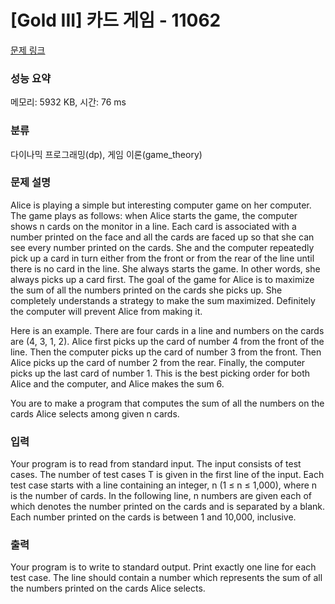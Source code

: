 # [Gold III] 카드 게임 - 11062 

[문제 링크](https://www.acmicpc.net/problem/11062) 

### 성능 요약

메모리: 5932 KB, 시간: 76 ms

### 분류

다이나믹 프로그래밍(dp), 게임 이론(game_theory)

### 문제 설명

<p>Alice is playing a simple but interesting computer game on her computer. The game plays as follows: when Alice starts the game, the computer shows n cards on the monitor in a line. Each card is associated with a number printed on the face and all the cards are faced up so that she can see every number printed on the cards. She and the computer repeatedly pick up a card in turn either from the front or from the rear of the line until there is no card in the line. She always starts the game. In other words, she always picks up a card first. The goal of the game for Alice is to maximize the sum of all the numbers printed on the cards she picks up. She completely understands a strategy to make the sum maximized. Definitely the computer will prevent Alice from making it.</p>

<p>Here is an example. There are four cards in a line and numbers on the cards are (4, 3, 1, 2). Alice first picks up the card of number 4 from the front of the line. Then the computer picks up the card of number 3 from the front. Then Alice picks up the card of number 2 from the rear. Finally, the computer picks up the last card of number 1. This is the best picking order for both Alice and the computer, and Alice makes the sum 6.</p>

<p>You are to make a program that computes the sum of all the numbers on the cards Alice selects among given n cards.</p>

### 입력 

 <p>Your program is to read from standard input. The input consists of test cases. The number of test cases T is given in the first line of the input. Each test case starts with a line containing an integer, n (1 ≤ n ≤ 1,000), where n is the number of cards. In the following line, n numbers are given each of which denotes the number printed on the cards and is separated by a blank. Each number printed on the cards is between 1 and 10,000, inclusive.</p>

### 출력 

 <p>Your program is to write to standard output. Print exactly one line for each test case. The line should contain a number which represents the sum of all the numbers printed on the cards Alice selects. </p>

